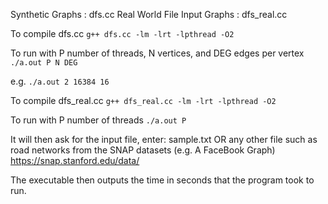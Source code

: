 Synthetic Graphs : dfs.cc
Real World File Input Graphs : dfs_real.cc

To compile dfs.cc
    ```g++ dfs.cc -lm -lrt -lpthread -O2```
  
To run with P number of threads, N vertices, and DEG edges per vertex
    ```./a.out P N DEG```

e.g.
    ```./a.out 2 16384 16```


To compile dfs_real.cc
    ```g++ dfs_real.cc -lm -lrt -lpthread -O2```
  
To run with P number of threads
    ```./a.out P```
  
  It will then ask for the input file, enter:
  sample.txt
  OR any other file such as road networks from the SNAP datasets (e.g. A FaceBook Graph)
  https://snap.stanford.edu/data/

The executable then outputs the time in seconds that the program took to run.
